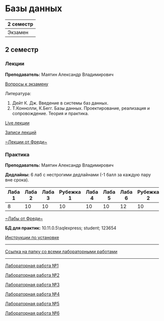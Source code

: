 # Базы данных

|2 семестр|
|---|
|Экзамен|

## 2 семестр
### Лекции

**Преподаватель:** Маятин Александр Владимирович

[Вопросы к экзамену](../Files/DB/ExamDB.pdf)

Литература:
1. Дейт К. Дж. Введение в системы баз данных.
2. Т.Коннолли, К.Бегг. Базы данных. Проектирование, реализация и сопровождение. Теория и практика.

[Live лекции](https://www.twitch.tv/mayatin)

[Записи лекций](https://www.youtube.com/channel/UCiEwHCvxieQi0Q-SAEtoa1A)

[~Лекции от Фреди~](https://github.com/InRedikaWB/is-arch-lect/blob/master/1-sem/database%2016-17/Базы%20данных%20Лекции.md)

### Практика

**Преподаватель:** Маятин Александр Владимирович

**Дедлайны:** 6 лаб с нестрогими дедлайнами (-1 балл за каждую пару вне срока).

|Лаба 1|Лаба 2|Лаба 3| Рубежка 1| Лаба 4|Лаба 5|Лаба 6| Рубежка 2| Э |
|---|---|---|---|---|---|---|---|---|
|8|10|10|10|10|10|12|10|20|



[~Лабы от Фреди~](https://github.com/InRedikaWB/is-arch-lect/blob/master/1-sem/database%2016-17/Labs.md)


**БД для практик:** 10.11.0.5\sqlexpress; student; 123654

[Инструкции по установке](../Files/DB/DBGuidelines.docx)

---

[Ссылка на папку со всеми лабораторными работами](https://yadi.sk/d/Fprm46GS4VWuWQ)

---

[Лабораторная работа №1](../Files/DB/DBLab1.pdf)

[Лабораторная работа №2](../Files/DB/DBLab2.pdf)

[Лабораторная работа №3](../Files/DB/DBLab3.pdf)

[Лабораторная работа №4](../Files/DB/DBLab4.pdf)

[Лабораторная работа №5](../Files/DB/DBLab5.pdf)

[Лабораторная работа №6](../Files/DB/DBLab6.pdf)
